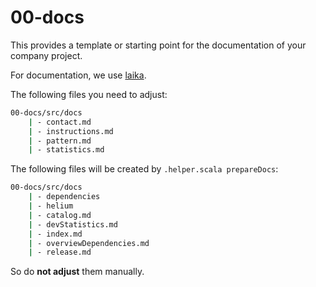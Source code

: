 # 00-docs
This provides a template or starting point for the documentation of your company project.

For documentation, we use [laika](https://typelevel.org/Laika/latest/table-of-content.html).

The following files you need to adjust:

```bash
00-docs/src/docs
    | - contact.md
    | - instructions.md
    | - pattern.md
    | - statistics.md
```

The following files will be created by `.helper.scala prepareDocs`:

```bash
00-docs/src/docs
    | - dependencies
    | - helium
    | - catalog.md
    | - devStatistics.md
    | - index.md
    | - overviewDependencies.md
    | - release.md
```
So do **not adjust** them manually.